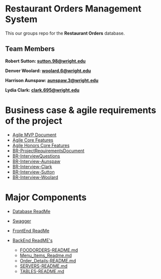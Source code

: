 # Restaurant Orders Management System 

This our groups repo for the **Restaurant Orders** database. 
## **Team Members**
**Robert Sutton: sutton.98@wright.edu**

**Denver Woolard: woolard.6@wright.edu**

**Harrison Aunspaw: aunspaw.3@wright.edu**

**Lydia Clark: clark.695@wright.edu**
# Business case & agile requirements of the project

- [Agile MVP Document](https://github.com/WSU-kduncan/cs3900-restaurantorders/blob/main/Agile-MVP-BusinessNeedsAnalysis.md)
-  [Agile Core Features](https://github.com/WSU-kduncan/cs3900-restaurantorders/blob/main/Agile-MVP-CoreFeatures.md)
-  [Agile Honors Core Features](https://github.com/WSU-kduncan/cs3900-restaurantorders/blob/main/Agile-MVP-Honors-CoreFeatures.md)
- [BR-ProjectRequirementsDocument](https://github.com/WSU-kduncan/cs3900-restaurantorders/blob/main/BR-ProjectRequirementsDocument.md)
- [BR-InterviewQuestions](https://github.com/WSU-kduncan/cs3900-restaurantorders/blob/main/BR-InterviewQuestions.md)
- [BR-Interview-Aunspaw](https://github.com/WSU-kduncan/cs3900-restaurantorders/blob/main/BR-Interview-Aunspaw.md)
- [BR-Interview-Clark](https://github.com/WSU-kduncan/cs3900-restaurantorders/blob/main/BR-Interview-Clark.md)
- [BR-Interview-Sutton](https://github.com/WSU-kduncan/cs3900-restaurantorders/blob/main/BR-Interview-Sutton.md)
- [BR-Interview-Woolard](https://github.com/WSU-kduncan/cs3900-restaurantorders/blob/main/BR-Interview-Woolard.md)

# Major Components

- [Database ReadMe](https://github.com/WSU-kduncan/cs3900-restaurantorders/blob/main/DB/README.md)
- [Swagger](https://github.com/WSU-kduncan/cs3900-restaurantorders/tree/main/SWAGGER)
- [FrontEnd ReadMe](https://github.com/WSU-kduncan/cs3900-restaurantorders/blob/main/ORDERMASTER-frontend/README.md)

- [BackEnd ReadME's](https://github.com/WSU-kduncan/cs3900-restaurantorders/tree/main/ORDERMASTER-service/READMES)
  - [FOODORDERS-README.md](https://github.com/WSU-kduncan/cs3900-restaurantorders/blob/main/ORDERMASTER-service/READMES/FOODORDERS-README.md)
  - [Menu_Items_Readme.md](https://github.com/WSU-kduncan/cs3900-restaurantorders/blob/main/ORDERMASTER-service/READMES/Menu_Items_Readme.md)
  - [Order_Details-README.md](https://github.com/WSU-kduncan/cs3900-restaurantorders/blob/main/ORDERMASTER-service/READMES/Order_Details-README.md)
  - [SERVERS-README.md](https://github.com/WSU-kduncan/cs3900-restaurantorders/blob/main/ORDERMASTER-service/READMES/SERVERS-README.md)
  - [TABLES-README.md](https://github.com/WSU-kduncan/cs3900-restaurantorders/blob/main/ORDERMASTER-service/READMES/TABLES-README.md)




